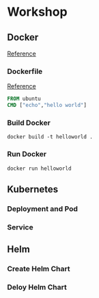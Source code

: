 # Workshop

## Docker

[Reference](https://docs.docker.com/get-started/overview/)

### Dockerfile

[Reference](https://docs.docker.com/engine/reference/builder/)

```dockerfile
FROM ubuntu
CMD ["echo","hello world"]
```

### Build Docker

`docker build -t helloworld .`

### Run Docker

`docker run helloworld`

## Kubernetes

### Deployment and Pod

### Service

## Helm

### Create Helm Chart

### Deloy Helm Chart
